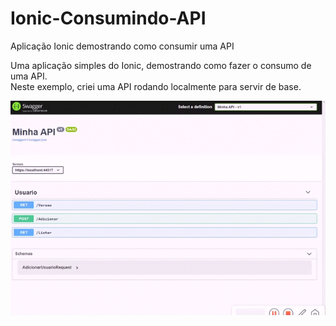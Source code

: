 # Ionic-Consumindo-API
Aplicação Ionic demostrando como consumir uma API

Uma aplicação simples do Ionic, demostrando como fazer o consumo de uma API. <br>
Neste exemplo, criei uma API rodando localmente para servir de base.

![ConsumindoDados](https://github.com/GiovaniDaSilva/Ionic-Consumindo-API/blob/master/Consumindo%20Dados%20da%20API.gif)
